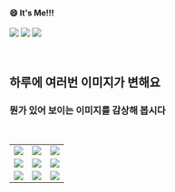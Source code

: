<!--
#### 📫 How to reach me?
<a href="mailto:thquddnr123@gmail.com">
    <img 
        src="https://img.shields.io/badge/Gmail-d14836?style=flat-square&logo=Gmail&logoColor=white&link=mailto:thquddnr123@gmail.com"
        style="height : auto; margin-left : 60px; margin-right : 60px;"/>
</a>
-->
#### 😄 It's Me!!!

<a href="https://cybecho.notion.site/SBU-s-Archives-854ccd3338c2456a867956f26143998a" target="_blank"><img src="https://img.shields.io/badge/Portfolio-303030?style=for-the-badge&logo=Notion&logoColor=white"/></a>
<a href="https://www.instagram.com/junk_warrior_vintage/" target="_blank"><img src="https://img.shields.io/badge/@junk_warrir_vintage-E4405F?style=for-the-badge&logo=Instagram&logoColor=white"/></a>
<a href="https://www.behance.net/thquddnr125654" target="_blank"><img src="https://img.shields.io/badge/Behance-1769FF?style=for-the-badge&logo=Behance&logoColor=white"/></a>

</br>

## 하루에 여러번 이미지가 변해요
### 뭔가 있어 보이는 이미지를 감상해 봅시다

<!--
마크업 바로보기 사이트
https://dillinger.io/ 
-->
  <br/> <table>
<tr>
<td><a href='https://kimjongillookingatthings.tumblr.com/'><img src='https://www.random-art.org/img/large/436830.jpg'></a></td>
<td><a href='https://pointerpointer.com/'><img src='https://www.random-art.org/img/large/436805.jpg'></a></td>
<td><a href='https://www.omfgdogs.com/#'><img src='https://www.random-art.org/img/large/436876.jpg'></a></td>
</tr>
<tr>
<td><a href='https://img.theqoo.net/img/rjIus.jpg'><img src='https://www.random-art.org/img/large/436880.jpg'></a></td>
<td><a href='https://name.ho9.me/'><img src='https://www.random-art.org/img/large/436907.jpg'></a></td>
<td><a href='https://www.cameronsworld.net'><img src='https://www.random-art.org/img/large/436850.jpg'></a></td>
</tr>
<tr>
<td><a href='http://www.omglasergunspewpewpew.com/'><img src='https://www.random-art.org/img/large/436863.jpg'></a></td>
<td><a href='https://binarypiano.com/'><img src='https://www.random-art.org/img/large/436890.jpg'></a></td>
<td><a href='https://longdogechallenge.com/'><img src='https://www.random-art.org/img/large/436866.jpg'></a></td>
</tr>
</table>
